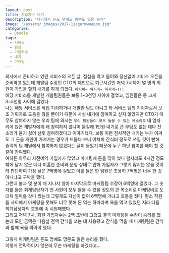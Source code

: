```yaml
---
layout: post
title: 가입자수 내기
description: "내기에서 돈도 명예도 명분도 잃은 승리"
image: "/assets/_images/2017-11/germweapon.jpg"
categories:
  - Doodle
tags:
  - 서비스
  - 런칭
  - 가입자수
  - 내기
  - 마케팅
---
```



회사에서 준비하고 있던 서비스의 오픈 날, 점심을 먹고 들어와 정신없이 서비스 오픈을 준비하고 있는데 개발팀 수장인 CTO의 제안으로 퇴근시간인 저녁 7시까지 몇 명의 회원이 가입을 할지 내기를 하게 되었다. `하지마~ 하지마~ 하지마~!!!`<br/>
해당 서비스를 개발한 개발팀원들은 보통 1~3천명 사이에 걸었고, 임원들은 통 크게 3~5천명 사이에 걸었다.<br/>
나는 해당 서비스를 직접 기획하거나 개발한 팀도 아니고 타 서비스 팀의 기획자로서 보조 기획자로 도움을 줬을 뿐이기 때문에 사실 내기에 참여하고 싶지 않았지만 CTO가 아무도 참여하지 않는 우리 팀에 와서는 `우리 팀원들이 모두 들을 수 있는 목소리로` 내 옆자리에 앉은 개발자에게 왜 참여하지 않냐며 묻길래 1만원 내기로 큰 부담도 없는 데다 잔소리가 듣기 싫어 선뜻 참여하겠다고 이야기했다. 보통 이런 전사적인 내기는 누가 이겨도 그 돈을 개인이 가져가는 경우가 드물다 보니 어차피 간식비 정도로 쓰일 것이 뻔해 슬랙의 팀 채널에서 참여하지 않겠다는 글이 돌았기 때문에 누구 하난 참여를 해야 할 것 같아 참여했다.<br/>
여하튼 아무리 사전예약 가입자가 많았고 마케팅에 돈을 많이 썼다 할지라도 4시간 정도밖에 남지 않은 데다 미흡한 준비와 운영 상태로 인해 가입자가 그렇게 많지는 않을 것이라 판단하여 가장 낮은 7백명에 걸었고 이를 들은 한 임원은 조용히 7백명은 너무 한 것 아니냐고 구박을 했다.<br/>
그런데 불과 몇 분이 채 지나지 않아 마지막으로 마케팅팀 수장이 6백명에 걸었다. 그 숫자를 들은 회계담당자가 전 사원이 모두 들을 수 있을 정도의 큰 목소리로 마케팅비로 도대체 얼마를 갖다 썼는데 그렇게도 자신이 없어 6백명에 거냐고 호통을 쳤다. 평소 직원들 사이에서 마케팅을 못해도 너무 못해 돈 먹는 하마라며 욕을 먹고 있었던 지라 다들 회계담당자의 호통에 속 시원해했다.<br/>
그리고 저녁 7시, 회원 가입자수는 2백 초반에 그쳤고 결국 마케팅팀 수장이 승리를 했는데 모인 금액은 다음날 전액 간식을 쏘는 데 사용됐고 간식을 먹을 때 마케팅팀은 간식과 함께 욕을 먹어야 했다.<br/>
<br/>
그렇게 마케팅팀은 돈도 명예도 명분도 잃은 승리를 했다.<br/>
이렇게 전략적이지 않은데 무슨 마케팅을 하겠다고...
